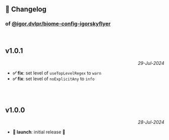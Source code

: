 ## 📒 Changelog

### of [@igor.dvlpr/biome-config-igorskyflyer](https://github.com/igorskyflyer/npm-biome-config-igorskyflyer)

<br>

## v1.0.1

<p align="right"><em>29-Jul-2024</em></p>

- **✅ fix**: set level of `useTopLevelRegex` to `warn`
- **✅ fix**: set level of `noExplicitAny` to `info`

<br>
<br>

## v1.0.0

<p align="right"><em>28-Jul-2024</em></p>

- **🚀 launch**: initial release 🎉

